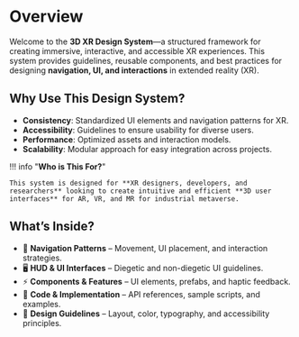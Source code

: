 # **Overview**

Welcome to the **3D XR Design System**—a structured framework for creating immersive, interactive, and accessible XR experiences. This system provides guidelines, reusable components, and best practices for designing **navigation, UI, and interactions** in extended reality (XR).

## **Why Use This Design System?**
- **Consistency**: Standardized UI elements and navigation patterns for XR.
- **Accessibility**: Guidelines to ensure usability for diverse users.
- **Performance**: Optimized assets and interaction models.
- **Scalability**: Modular approach for easy integration across projects.

!!! info "**Who is This For?**"

    This system is designed for **XR designers, developers, and researchers** looking to create intuitive and efficient **3D user interfaces** for AR, VR, and MR for industrial metaverse.

## **What’s Inside?**
- 📌 **Navigation Patterns** – Movement, UI placement, and interaction strategies.
- 🖥 **HUD & UI Interfaces** – Diegetic and non-diegetic UI guidelines.
- ⚡ **Components & Features** – UI elements, prefabs, and haptic feedback.
- 📜 **Code & Implementation** – API references, sample scripts, and examples.
- 📏 **Design Guidelines** – Layout, color, typography, and accessibility principles.